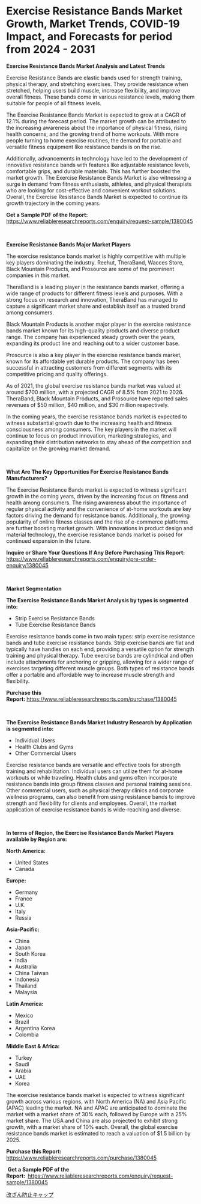 <p><h1>Exercise Resistance Bands Market Growth, Market Trends, COVID-19 Impact, and Forecasts for period from 2024 - 2031</h1></p><p><strong>Exercise Resistance Bands Market Analysis and Latest Trends</strong></p>
<p><p>Exercise Resistance Bands are elastic bands used for strength training, physical therapy, and stretching exercises. They provide resistance when stretched, helping users build muscle, increase flexibility, and improve overall fitness. These bands come in various resistance levels, making them suitable for people of all fitness levels.</p><p>The Exercise Resistance Bands Market is expected to grow at a CAGR of 12.1% during the forecast period. The market growth can be attributed to the increasing awareness about the importance of physical fitness, rising health concerns, and the growing trend of home workouts. With more people turning to home exercise routines, the demand for portable and versatile fitness equipment like resistance bands is on the rise.</p><p>Additionally, advancements in technology have led to the development of innovative resistance bands with features like adjustable resistance levels, comfortable grips, and durable materials. This has further boosted the market growth. The Exercise Resistance Bands Market is also witnessing a surge in demand from fitness enthusiasts, athletes, and physical therapists who are looking for cost-effective and convenient workout solutions. Overall, the Exercise Resistance Bands Market is expected to continue its growth trajectory in the coming years.</p></p>
<p><strong>Get a Sample PDF of the Report:&nbsp;</strong> <a href="https://www.reliableresearchreports.com/enquiry/request-sample/1380045">https://www.reliableresearchreports.com/enquiry/request-sample/1380045</a></p>
<p>&nbsp;</p>
<p><strong>Exercise Resistance Bands Major Market Players</strong></p>
<p><p>The exercise resistance bands market is highly competitive with multiple key players dominating the industry. Reehut, TheraBand, Wacces Store, Black Mountain Products, and Prosource are some of the prominent companies in this market.</p><p>TheraBand is a leading player in the resistance bands market, offering a wide range of products for different fitness levels and purposes. With a strong focus on research and innovation, TheraBand has managed to capture a significant market share and establish itself as a trusted brand among consumers.</p><p>Black Mountain Products is another major player in the exercise resistance bands market known for its high-quality products and diverse product range. The company has experienced steady growth over the years, expanding its product line and reaching out to a wider customer base.</p><p>Prosource is also a key player in the exercise resistance bands market, known for its affordable yet durable products. The company has been successful in attracting customers from different segments with its competitive pricing and quality offerings.</p><p>As of 2021, the global exercise resistance bands market was valued at around $700 million, with a projected CAGR of 8.5% from 2021 to 2026. TheraBand, Black Mountain Products, and Prosource have reported sales revenues of $50 million, $40 million, and $30 million respectively.</p><p>In the coming years, the exercise resistance bands market is expected to witness substantial growth due to the increasing health and fitness consciousness among consumers. The key players in the market will continue to focus on product innovation, marketing strategies, and expanding their distribution networks to stay ahead of the competition and capitalize on the growing market demand.</p></p>
<p>&nbsp;</p>
<p><strong>What Are The Key Opportunities For Exercise Resistance Bands Manufacturers?</strong></p>
<p><p>The Exercise Resistance Bands market is expected to witness significant growth in the coming years, driven by the increasing focus on fitness and health among consumers. The rising awareness about the importance of regular physical activity and the convenience of at-home workouts are key factors driving the demand for resistance bands. Additionally, the growing popularity of online fitness classes and the rise of e-commerce platforms are further boosting market growth. With innovations in product design and material technology, the exercise resistance bands market is poised for continued expansion in the future.</p></p>
<p><strong>Inquire or Share Your Questions If Any Before Purchasing This Report:</strong> <a href="https://www.reliableresearchreports.com/enquiry/pre-order-enquiry/1380045">https://www.reliableresearchreports.com/enquiry/pre-order-enquiry/1380045</a></p>
<p>&nbsp;</p>
<p><strong>Market Segmentation</strong></p>
<p><strong>The Exercise Resistance Bands Market Analysis by types is segmented into:</strong></p>
<p><ul><li>Strip Exercise Resistance Bands</li><li>Tube Exercise Resistance Bands</li></ul></p>
<p><p>Exercise resistance bands come in two main types: strip exercise resistance bands and tube exercise resistance bands. Strip exercise bands are flat and typically have handles on each end, providing a versatile option for strength training and physical therapy. Tube exercise bands are cylindrical and often include attachments for anchoring or gripping, allowing for a wider range of exercises targeting different muscle groups. Both types of resistance bands offer a portable and affordable way to increase muscle strength and flexibility.</p></p>
<p><strong>Purchase this Report:&nbsp;</strong><a href="https://www.reliableresearchreports.com/purchase/1380045">https://www.reliableresearchreports.com/purchase/1380045</a></p>
<p>&nbsp;</p>
<p><strong>The Exercise Resistance Bands Market Industry Research by Application is segmented into:</strong></p>
<p><ul><li>Individual Users</li><li>Health Clubs and Gyms</li><li>Other Commercial Users</li></ul></p>
<p><p>Exercise resistance bands are versatile and effective tools for strength training and rehabilitation. Individual users can utilize them for at-home workouts or while traveling. Health clubs and gyms often incorporate resistance bands into group fitness classes and personal training sessions. Other commercial users, such as physical therapy clinics and corporate wellness programs, can also benefit from using resistance bands to improve strength and flexibility for clients and employees. Overall, the market application of exercise resistance bands is wide-reaching and diverse.</p></p>
<p>&nbsp;</p>
<p><strong>In terms of Region, the Exercise Resistance Bands Market Players available by Region are:</strong></p>
<p>
    <p> <strong> North America: </strong>
        <ul>
            <li>United States</li>
            <li>Canada</li>
        </ul>
        </p> 
    <p> <strong> Europe: </strong>
        <ul>
            <li>Germany</li>
            <li>France</li>
            <li>U.K.</li>
            <li>Italy</li>
            <li>Russia</li>
        </ul>
        </p> 
    <p> <strong> Asia-Pacific: </strong>
        <ul>
            <li>China</li>
            <li>Japan</li>
            <li>South Korea</li>
            <li>India</li>
            <li>Australia</li>
            <li>China Taiwan</li>
            <li>Indonesia</li>
            <li>Thailand</li>
            <li>Malaysia</li>
        </ul>
        </p> 
    <p> <strong> Latin America: </strong>
        <ul>
            <li>Mexico</li>
            <li>Brazil</li>
            <li>Argentina Korea</li>
            <li>Colombia</li>
        </ul>
        </p> 
    <p> <strong> Middle East & Africa: </strong>
        <ul>
            <li>Turkey</li>
            <li>Saudi</li>
            <li>Arabia</li>
            <li>UAE</li>
            <li>Korea</li>
        </ul>
    </p>
    </p>
<p><p>The exercise resistance bands market is expected to witness significant growth across various regions, with North America (NA) and Asia Pacific (APAC) leading the market. NA and APAC are anticipated to dominate the market with a market share of 30% each, followed by Europe with a 25% market share. The USA and China are also projected to exhibit strong growth, with a market share of 10% each. Overall, the global exercise resistance bands market is estimated to reach a valuation of $1.5 billion by 2025.</p></p>
<p><strong>Purchase this Report: </strong><a href="https://www.reliableresearchreports.com/purchase/1380045">https://www.reliableresearchreports.com/purchase/1380045</a></p>
<p>&nbsp;<strong>Get a Sample PDF of the Report:&nbsp;&nbsp;</strong><a href="https://www.reliableresearchreports.com/enquiry/request-sample/1380045">https://www.reliableresearchreports.com/enquiry/request-sample/1380045</a></p>
<p><strong></strong></p>
<p><p><a href="https://github.com/oqoeusbvpadwjs08/Market-Research-Report-List-1/blob/main/74620116905.md">改ざん防止キャップ</a></p></p>